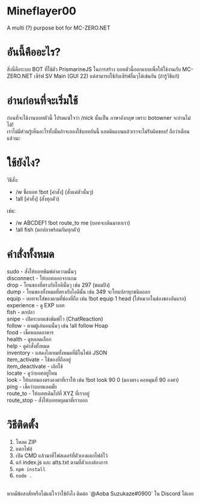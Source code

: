 # Mineflayer00
A multi (?) purpose bot for MC-ZERO.NET

# อันนี้คืออะไร?
สิ่งนี่คือระบบ BOT ที่ใช้ตัว PrismarineJS ในการสร้าง บอทตัวนี้ออกแบบเพื่อให้ใช้งานกับ MC-ZERO.NET เซิร์ฟ SV Main (GUI 22) แต่สามารถใช้กับเซิร์ฟอื่นๆได้เช่นกัน (ถ้ารู้วิธีแก้)

# อ่านก่อนที่จะเริ่มใช้
ก่อนที่จะใช้งานบอทตัวนี้ โปรดแน่ใจว่า /nick นั้นเป็น ภาษาอังกฤษ เพราะ botowner จะอ่านไม่ได้!<br>
เราไม่มีส่วนรู้เห็นอะไรทั้งนั้นถ้าจะลองใช้บอทอันนี้ แอดมินแบนแล้วเราจะไม่รับผิดชอบ! ถือว่าเตือนแล้วนะ

# ใช้ยังไง?
วิธีสั่ง:<br>
- /w ชื่อบอท !bot [คำสั่ง] (สั่งแค่ตัวนั้นๆ)
- !all [คำสั่ง] (สั่งทุกตัว)

เช่น:<br>
- /w ABCDEF1 !bot route_to me (บอทจะเดินมาหาเรา)
- !all fish (ตกปลาพร้อมกันทุกตัว)

# คำสั่งทั้งหมด
sudo - สั่งให้บอทพิมพ์คำความนั้นๆ<br>
disconnect - ให้บอทออกจากเกม<br>
drop - โยนของที่ตรงกับไอดีนั้นๆ เช่น 297 (ขนมปัง)<br>
dump - โยนของทั้งหมดที่ตรงกับไอดีนั้น เช่น 349 จะโยนปลาทุกชนิดออก<br>
equip - บอทจะใส่ของตามที่ช่องที่ถือ เช่น !bot equip 1 head (ใส่หมวกในช่องของอันแรก)<br>
experience - ดู EXP บอท<br>
fish - ตกปลา <br>
snipe - เปิดระบบแข่งพิมพ์ไว (ChatReaction)<br>
follow - ตามผู้เล่นคนนั้นๆ เช่น !all follow Hoap<br>
food - เช็คหลอดอาหาร<br>
health - ดูหลอดเลือก<br>
help - ดูคำสั่งทั้งหมด<br>
inventory - แสดงไอเทมทั้งหมดที่มีในไฟล์ JSON<br>
item_activate - ใช้ของที่ถืออยู่<br>
item_deactivate - เลิกใช้<br>
locate - ดูว่าบอทอยู่ไหน<br>
look - ให้บอทมองตรงองศาที่เราให้ เช่น !bot look 90 0 (มองตรง คอหมุนที่ 90 องศา)<br>
ping - เช็คว่าบอทแลคมั้ย<br>
route_to - ให้บอทเดินไปที่ XYZ ที่เราอยู่ <br>
route_stop - สั่งให้บอทหยุดมาที่เราบอก<br>

# วิธีติดตั้ง
1. โหลด ZIP
2. แตกไฟลฺ์
3. เปิด CMD แล้วมาที่โฟลเดอร์ที่ตัวเองแตกไฟล์ไว้
4. แก้ index.js และ alts.txt ตามที่ตัวเองต้องการ
5. `npm install`
6. `node .`
<br>
หากมีข้อสงสัยหรือไม่แน่ใจว่าใช้ยังไง ติดต่อ `@Aoba Suzukaze#0900` ใน Discord ได้เลย
